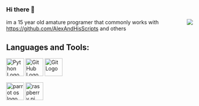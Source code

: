 ### Hi there 👋

<img align="right" src="https://github-readme-stats.vercel.app/api?username=lukey10129-alt&show_icons=true&count_private=true&hide=stars&theme=tokyonight">

im a 15 year old amature programer that commonly works with https://github.com/AlexAndHisScripts and others 









## Languages and Tools:




<img src="https://upload.wikimedia.org/wikipedia/commons/c/c3/Python-logo-notext.svg" width="48" alt="Python Logo"> <img src="https://seeklogo.com/images/G/github-logo-5F384D0265-seeklogo.com.png" width="48" alt="GitHub Logo"> <img src="https://seeklogo.com/images/G/git-logo-CD8D6F1C09-seeklogo.com.png" width="48" alt="Git Logo">

<img src="https://upload.wikimedia.org/wikipedia/commons/4/45/Parrot_Logo.png" width="48" alt="parrot os logo"> <img src="https://www.raspberrypi.org/app/uploads/2011/10/Raspi-PGB001.png" width="48" alt="raspberry pi"> 


